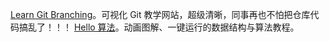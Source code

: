 [Learn Git Branching](https://learngitbranching.js.org/?locale=zh_CN)。可视化 Git 教学网站，超级清晰，同事再也不怕把仓库代码搞乱了！！！
[Hello 算法](https://www.hello-algo.com/)。动画图解、一键运行的数据结构与算法教程。